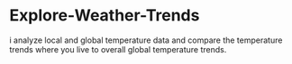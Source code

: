 # Explore-Weather-Trends
i analyze local and global temperature data
and compare the temperature trends where you live to overall global
temperature trends.
